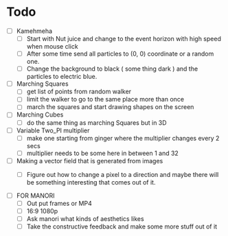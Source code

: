 # Todo


- [ ] Kamehmeha
  - [ ] Start with Nut juice and change to the event horizon with high speed when mouse click
  - [ ] After some time send all particles to (0, 0) coordinate or a random one.
  - [ ] Change the background to black ( some thing dark ) and the particles to electric blue.
- [ ] Marching Squares
  - [ ] get list of points from random walker
  - [ ] limit the walker to go to the same place more than once
  - [ ] march the squares and start drawing shapes on the screen
- [ ] Marching Cubes
  - [ ] do the same thing as marching Squares but in 3D
- [ ] Variable Two_PI multiplier
  - [ ] make one starting from ginger where the multiplier changes every 2 secs
  - [ ] multiplier needs to be some here in between 1 and 32
- [ ] Making a vector field that is generated from images
  - [ ] Figure out how to change a pixel to a direction and maybe there will be something interesting that comes out of it.


- [ ] FOR MANORI
  - [ ] Out put frames or MP4
  - [ ] 16:9 1080p
  - [ ] Ask manori what kinds of aesthetics likes
  - [ ] Take the constructive feedback and make some more stuff out of it
